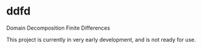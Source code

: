 ddfd
========

Domain Decomposition Finite Differences

This project is currently in very early development, and is not ready for use.
